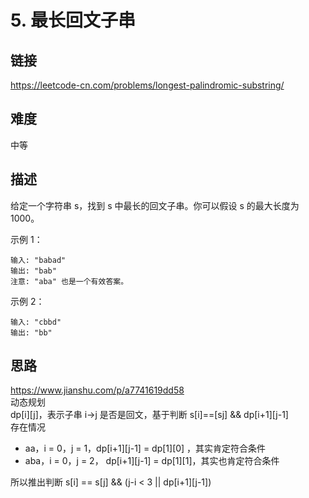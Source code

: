 # 5. 最长回文子串

## 链接
https://leetcode-cn.com/problems/longest-palindromic-substring/

## 难度
中等

## 描述
给定一个字符串 s，找到 s 中最长的回文子串。你可以假设 s 的最大长度为 1000。

示例 1：
```text
输入: "babad"
输出: "bab"
注意: "aba" 也是一个有效答案。
```

示例 2：
```text
输入: "cbbd"
输出: "bb"
```
## 思路
https://www.jianshu.com/p/a7741619dd58   
动态规划  
dp[i][j]，表示子串 i->j 是否是回文，基于判断 s[i]==[sj] && dp[i+1][j-1]    
存在情况  
- aa，i = 0，j = 1，dp[i+1][j-1] = dp[1][0] ，其实肯定符合条件  
- aba，i = 0，j = 2， dp[i+1][j-1] = dp[1][1]，其实也肯定符合条件  

所以推出判断 s[i] == s[j] && (j-i < 3 || dp[i+1][j-1])   

